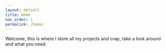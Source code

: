```yaml
---
layout: default
title: Home
nav_order: 1
permalink: /home/
---
```


Welcome, this is where I store all my projects and crap, take a look around and what you need.